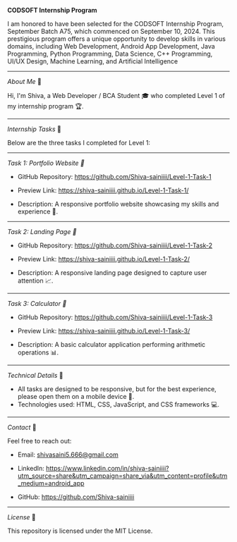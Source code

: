 __CODSOFT Internship Program__


I am honored to have been selected for the CODSOFT Internship Program, September Batch A75, which commenced on September 10, 2024. This prestigious program offers a unique opportunity to develop skills in various domains, including Web Development, Android App Development, Java Programming, Python Programming, Data Science, C++ Programming, UI/UX Design, Machine Learning, and Artificial Intelligence

------------------------------------

*_About Me_* 👋


Hi, I'm Shiva, a Web Developer / BCA Student 🎓 who completed Level 1 of my internship program 🏆.

------------------------------------

*_Internship Tasks_* 📝


Below are the three tasks I completed for Level 1:

------------------------------------

*Task 1: Portfolio Website 📄*

- GitHub Repository:
  https://github.com/Shiva-sainiiii/Level-1-Task-1
  
- Preview Link:
   https://shiva-sainiiii.github.io/Level-1-Task-1/
  
- Description: A responsive portfolio website showcasing my skills and experience 💼.

------------------------------------

*Task 2: Landing Page 🛬*

- GitHub Repository:
  https://github.com/Shiva-sainiiii/Level-1-Task-2
  
- Preview Link: https://shiva-sainiiii.github.io/Level-1-Task-2/

- Description: A responsive landing page designed to capture user attention 📈.

------------------------------------

*Task 3: Calculator 🤔*

- GitHub Repository: https://github.com/Shiva-sainiiii/Level-1-Task-3
   
- Preview Link:
  https://shiva-sainiiii.github.io/Level-1-Task-3/
  
- Description: A basic calculator application performing arithmetic operations 📊.

------------------------------------

*_Technical Details_* 📝


- All tasks are designed to be responsive, but for the best experience, please open them on a mobile device 📱.
- Technologies used: HTML, CSS, JavaScript, and CSS frameworks 💻.

------------------------------------

*_Contact_* 📲


Feel free to reach out:


- Email:
  shivasaini5.666@gmail.com
   
- LinkedIn: https://www.linkedin.com/in/shiva-sainiiii?utm_source=share&utm_campaign=share_via&utm_content=profile&utm_medium=android_app

- GitHub:
  https://github.com/Shiva-sainiiii

------------------------------------

*_License_* 📜

This repository is licensed under the MIT License.
